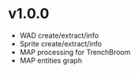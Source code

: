 # v1.0.0
- WAD create/extract/info
- Sprite create/extract/info
- MAP processing for TrenchBroom
- MAP entities graph
